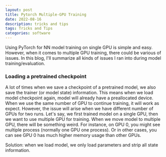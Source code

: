 ```yaml
---
layout: post
title: Pytorch Multiple-GPU Training 
date: 2022-08-16
description: tricks and tips
tags: Tricks and Tips
categories: software
---
```


Using PyTorch for NN model training on single GPU is simple and easy. However, when it comes to multiple GPU training, there could be various of issues. In this blog, I'll summarize all kinds of issues I ran into during model training/evaluation.

### Loading a pretrained checkpoint
A lot of times when we save a checkpoint of a pretrained model, we also save the trainer (or model state) information. This means when we load model checkpoint again, model will already have a preallocated device. When we use the same number of GPU to continue training, it will work as expect. However, the issue will arise when we have different number of GPUs for two runs. Let's say, we first trained model on a single GPU, then we want to use multiple GPU for training. When we move model to multiple GPU, there will be something weird. For instance, on GPU 0, you might see multiple process (normally one GPU one process). Or in other cases, you can see GPU 0 has much higher memory usage than other GPUs. 

Solution: when we load model, we only load parameters and strip all state information. 

